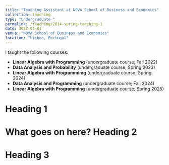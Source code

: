 ```yaml
---
title: "Teaching Assistant at NOVA School of Business and Economics"
collection: teaching
type: "Undergraduate "
permalink: /teaching/2014-spring-teaching-1
date: 2022-01-01
venue: "NOVA School of Business and Economics"
location: "Lisbon, Portugal"
---
```


I taught the following courses:
- **Linear Algebra with Programming** (undergraduate course; Fall 2022)
- **Data Analysis and Probability** (undergraduate course; Spring 2023)
- **Linear Algebra with Programmimg** (undergraduate course; Spring 2024)
- **Data Analysis and Programming** (undergraduate course; Fall 2024)
- **Linear Algebra with Programming** (undergraduate course; Spring 2025)

Heading 1
======
What goes on here?
Heading 2
======

Heading 3
======